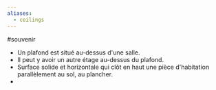 ```yaml
---
aliases:
  - ceilings
---
```


#souvenir
- Un plafond est situé au-dessus d'une salle.
- Il peut y avoir un autre étage au-dessus du plafond.
- Surface solide et horizontale qui clôt en haut une pièce d'habitation parallèlement au sol, au plancher.
- 